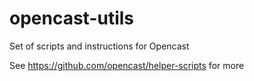 # opencast-utils
Set of scripts and instructions for Opencast

See https://github.com/opencast/helper-scripts for more
